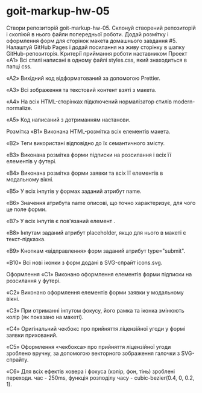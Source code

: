 # goit-markup-hw-05

Cтвори репозиторій goit-markup-hw-05. Склонуй створений репозиторій і скопіюй в
нього файли попередньої роботи. Додай розмітку і оформлення форм для сторінок
макета домашнього завдання #5. Налаштуй GitHub Pages і додай посилання на живу
сторінку в шапку GitHub-репозиторія. Критерії приймання роботи наставником
Проект «A1» Всі стилі написані в одному файлі styles.css, який знаходиться в
папці css.

«A2» Вихідний код відформатований за допомогою Prettier.

«A3» Всі зображення та текстовий контент взяті з макета.

«A4» На всіх HTML-сторінках підключений нормалізатор стилів modern-normalize.

«A5» Код написаний з дотриманням настанови.

Розмітка «B1» Виконана HTML-розмітка всіх елементів макета.

«B2» Теги використані відповідно до їх семантичного змісту.

«B3» Виконана розмітка форми підписки на розсилання і всіх її елементів у
футері.

«B4» Виконана розмітка форми заявки та всіх її елементів в модальному вікні.

«B5» У всіх інпутів у формах заданий атрибут name.

«B6» Значення атрибута name описові, що точно характеризує, для чого це поле
форми.

«B7» У всіх інпутів є пов'язаний елемент <label>.

«B8» Інпутам заданий атрибут placeholder, якщо для нього в макеті є
текст-підказка.

«B9» Кнопкам «відправлення» форм заданий атрибут type="submit".

«B10» Всі нові іконки з форм додані в SVG-спрайт icons.svg.

Оформлення «C1» Виконано оформлення елементів форми підписки на розсилання у
футері.

«C2» Виконано оформлення елементів форми заявки у модальному вікні.

«C3» При отриманні інпутом фокусу, його рамка та іконка змінюють колір (як
показано на макеті).

«C4» Оригінальний чекбокс про прийняття ліцензійної угоди у формі заявки
прихований.

«C5» Оформлення «чекбокса» про прийняття ліцензійної угоди зроблено вручну, за
допомогою векторного зображення галочки з SVG-спрайту.

«C6» Для всіх ефектів ховера і фокуса (колір, фон, тінь) зроблені переходи.
час - 250ms, функція розподілу часу - cubic-bezier(0.4, 0, 0.2, 1).
